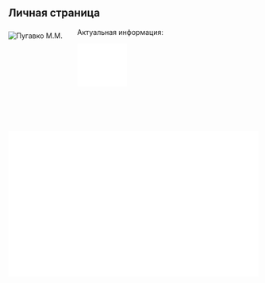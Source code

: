 <html>
 <head>
  <meta charset="utf-8">
  <title>Обтекание</title>
  <style>
   .leftimg {
    float:left; /* Выравнивание по левому краю */
    margin: 7px 7px 7px 0; /* Отступы вокруг картинки */
   }
   .rightimg  {
    float: right; /* Выравнивание по правому краю  */ 
    margin: 7px 0 7px 7px; /* Отступы вокруг картинки */
   }
  </style>
 </head>
 <body>
  <h2>Личная страница</h2>
  <p><img src="__media/my_photo.jpg" alt="Пугавко М.М." width="132" height="194" class="leftimg">
Актуальная информация:

<img
    src="https://github.com/Pugavkomm/Pugavkomm-github-stats/blob/master/generated/languages.svg"
    alt="triangle with all three sides equal"
    height="87px"
    width="100px" />

![image](https://github.com/Pugavkomm/Pugavkomm-github-stats/blob/master/generated/overview.svg)


</html>